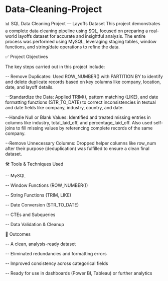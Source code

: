 # Data-Cleaning-Project
📊 SQL Data Cleaning Project — Layoffs Dataset
This project demonstrates a complete data cleaning pipeline using SQL, focused on preparing a real-world layoffs dataset for accurate and insightful analysis. The entire process was performed using MySQL, leveraging staging tables, window functions, and string/date operations to refine the data.

✅ Project Objectives

The key steps carried out in this project include:

-- Remove Duplicates: 
Used ROW_NUMBER() with PARTITION BY to identify and delete duplicate records based on key columns like company, location, date, and layoff details.

--Standardize the Data: 
Applied TRIM(), pattern matching (LIKE), and date formatting functions (STR_TO_DATE) to correct inconsistencies in textual and date fields like company, industry, country, and date.

--Handle Null or Blank Values: 
Identified and treated missing entries in columns like industry, total_laid_off, and percentage_laid_off. Also used self-joins to fill missing values by referencing complete records of the same company.

--Remove Unnecessary Columns: 
Dropped helper columns like row_num after their purpose (deduplication) was fulfilled to ensure a clean final dataset.

🛠 Tools & Techniques Used

-- MySQL

-- Window Functions (ROW_NUMBER())

-- String Functions (TRIM, LIKE)

-- Date Conversion (STR_TO_DATE)

-- CTEs and Subqueries

-- Data Validation & Cleanup



📌 Outcomes

-- A clean, analysis-ready dataset

-- Eliminated redundancies and formatting errors

-- Improved consistency across categorical fields

-- Ready for use in dashboards (Power BI, Tableau) or further analytics


